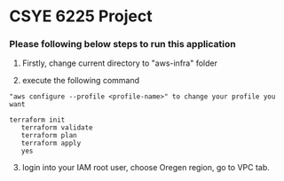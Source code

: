    # CSYE 6225 Project

   ### Please following below steps to run this application

   1. Firstly, change current directory to "aws-infra" folder


   2. execute the following command    
   ```"aws configure list-profiles" to check all profile names
   "aws configure --profile <profile-name>" to change your profile you want
         
   terraform init
      terraform validate
      terraform plan
      terraform apply 
      yes
   ```

   3. login into your IAM root user, choose Oregen region, go to VPC tab.
